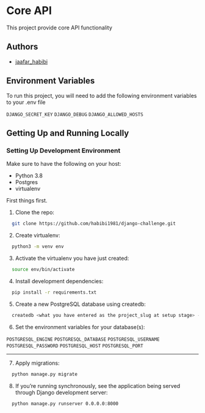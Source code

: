 # Core API

This project provide core API functionality

## Authors

- [jaafar_habibi](https://github.com/habibi1981)


## Environment Variables

To run this project, you will need to add the following environment variables to your .env file

`DJANGO_SECRET_KEY`
`DJANGO_DEBUG`
`DJANGO_ALLOWED_HOSTS`


## Getting Up and Running Locally
### Setting Up Development Environment

Make sure to have the following on your host:
- Python 3.8
- Postgres
- virtualenv

First things first.

1. Clone the repo:

```bash
  git clone https://github.com/habibi1981/django-challenge.git
```

2. Create virtualenv:

```bash
  python3 -m venv env
```

3. Activate the virtualenv you have just created:

```bash
  source env/bin/activate
```

4. Install development dependencies:

```bash
  pip install -r requirements.txt
```

5. Create a new PostgreSQL database using createdb:

```bash
  createdb <what you have entered as the project_slug at setup stage> -U postgres --password <password>
```

6. Set the environment variables for your database(s):

`POSTGRESQL_ENGINE`
`POSTGRESQL_DATABASE`
`POSTGRESQL_USERNAME`
`POSTGRESQL_PASSWORD`
`POSTGRESQL_HOST`
`POSTGRESQL_PORT`


---
7. Apply migrations:

```bash
  python manage.py migrate
```

8. If you’re running synchronously, see the application being served through Django development server:

```bash
  python manage.py runserver 0.0.0.0:8000
```
